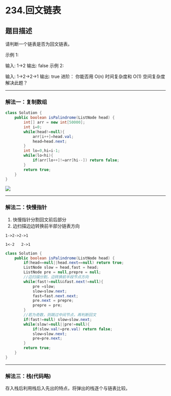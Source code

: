 # 234.回文链表

## 题目描述

请判断一个链表是否为回文链表。

示例 1:

输入: 1->2
输出: false
示例 2:

输入: 1->2->2->1
输出: true
进阶：
你能否用 O(n) 时间复杂度和 O(1) 空间复杂度解决此题？

***

### 解法一：复制数组

```java
class Solution {
    public boolean isPalindrome(ListNode head) {
        int[] arr = new int[50000];
        int i=0;
        while(head!=null){
            arr[i++]=head.val;
            head=head.next;
        }
        int lo=0,hi=i-1;
        while(lo<hi){
            if(arr[lo++]!=arr[hi--]) return false;
        }
        return true;
    }
}
```

![](https://gitee.com/junchao-ustc/picture/raw/master/img/20200603105440.png)

***

### 解法二：快慢指针

1. 快慢指针分割回文前后部分
2. 边扫描边边转换前半部分链表方向

```
1->2->2->1

1<-2   2->1
```

```java
class Solution {
    public boolean isPalindrome(ListNode head) {
        if(head==null||head.next==null) return true;
        ListNode slow = head,fast = head;
        ListNode pre = null,prepre = null;
        //边扫描分割，边转换前半段节点方向
        while(fast!=null&&fast.next!=null){
            pre =slow;
            slow=slow.next;
            fast=fast.next.next;
            pre.next = prepre;
            prepre = pre;
        }
        //若为奇数，则跳过中间节点，再判断回文
        if(fast!=null) slow=slow.next;
        while(slow!=null||pre!=null){
            if(slow.val!=pre.val) return false;
            slow=slow.next;
            pre=pre.next;
        }
        return true;
    }
}
```

***

### 解法三：栈(代码略)

存入栈后利用栈后入先出的特点，将弹出的栈逐个与链表比较。